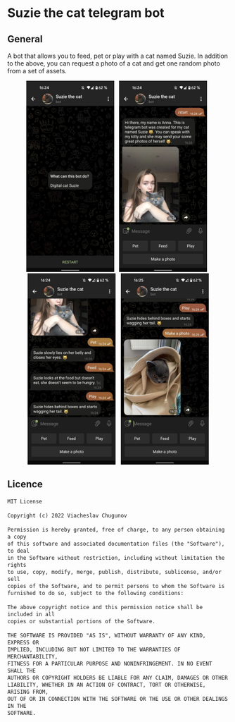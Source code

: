 # Suzie the cat telegram bot

## General
A bot that allows you to feed, pet or play with a cat named Suzie. In addition to the above, you can request a photo of a cat and get one random photo from a set of assets.

<p align="center">
  <img src="https://github.com/viacheslav-chugunov/suzie-the-cat-bot/blob/main/images/preview_1.png" width="200" >
  <b>&nbsp</b>
  <img src="https://github.com/viacheslav-chugunov/suzie-the-cat-bot/blob/main/images/preview_2.png" width="200" >
  <b>&nbsp</b>
  <img src="https://github.com/viacheslav-chugunov/suzie-the-cat-bot/blob/main/images/preview_3.png" width="200" >
  <b>&nbsp</b>
  <img src="https://github.com/viacheslav-chugunov/suzie-the-cat-bot/blob/main/images/preview_4.png" width="200" >
</p>

## Licence
```
MIT License

Copyright (c) 2022 Viacheslav Chugunov

Permission is hereby granted, free of charge, to any person obtaining a copy
of this software and associated documentation files (the "Software"), to deal
in the Software without restriction, including without limitation the rights
to use, copy, modify, merge, publish, distribute, sublicense, and/or sell
copies of the Software, and to permit persons to whom the Software is
furnished to do so, subject to the following conditions:

The above copyright notice and this permission notice shall be included in all
copies or substantial portions of the Software.

THE SOFTWARE IS PROVIDED "AS IS", WITHOUT WARRANTY OF ANY KIND, EXPRESS OR
IMPLIED, INCLUDING BUT NOT LIMITED TO THE WARRANTIES OF MERCHANTABILITY,
FITNESS FOR A PARTICULAR PURPOSE AND NONINFRINGEMENT. IN NO EVENT SHALL THE
AUTHORS OR COPYRIGHT HOLDERS BE LIABLE FOR ANY CLAIM, DAMAGES OR OTHER
LIABILITY, WHETHER IN AN ACTION OF CONTRACT, TORT OR OTHERWISE, ARISING FROM,
OUT OF OR IN CONNECTION WITH THE SOFTWARE OR THE USE OR OTHER DEALINGS IN THE
SOFTWARE.
```
